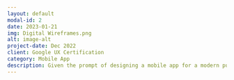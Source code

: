 ```yaml
---
layout: default
modal-id: 2
date: 2023-01-21
img: Digital Wireframes.png
alt: image-alt
project-date: Dec 2022
client: Google UX Certification
category: Mobile App
description: Given the prompt of designing a mobile app for a modern pub food delivery app, I iterated through the design processes of empathize, define, and ideate. This first case study comprehensively covered everything from wireframes and prototypes, to testing and accessibility. As a Product Manager, I find it beyond interesting to take a step into the world of those I work closely with in my day to day. Learning not only the methodology, but the why and thought process behind it, was truly exciting and insightful.
---
```


